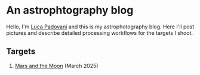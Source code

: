 # An astrophtography blog

Hello, I'm [Luca Padovani](https://boystrange.github.io) and this is my
astrophotography blog. Here I'll post pictures and describe detailed processing
workflows for the targets I shoot.

## Targets

1. [Mars and the Moon](moon-mars-2025/index.md) (March 2025)